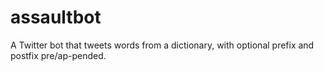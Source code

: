 # assaultbot
A Twitter bot that tweets words from a dictionary, with optional prefix and postfix pre/ap-pended.
